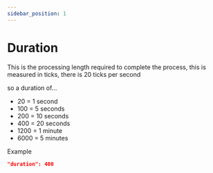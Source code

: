 ```yaml
---
sidebar_position: 1
---
```


# Duration

This is the processing length required to complete the process, this is measured in ticks, there is 20 ticks per second

so a duration of... 

* 20 = 1 second
* 100 = 5 seconds
* 200 = 10 seconds
* 400 = 20 seconds
* 1200 = 1 minute
* 6000 = 5 minutes

Example
```json
"duration": 400
```